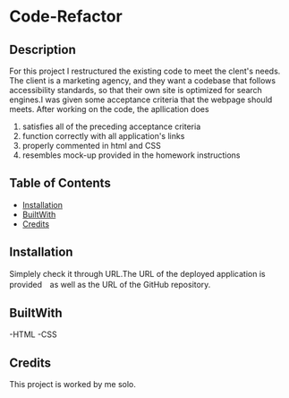 # Code-Refactor

## Description 

For this project I restructured the existing code to meet the clent's needs. The client is a marketing agency, and they want a codebase that follows accessibility standards, so that their own site is optimized for search engines.I was given some acceptance criteria that the webpage should meets. After working on the code, the apllication does
1. satisfies all of the preceding acceptance criteria
2. function correctly with all application's links
3. properly commented in html and CSS
4. resembles mock-up provided in the homework instructions 

## Table of Contents 

* [Installation](#installation)
* [BuiltWith](#builtwith)
* [Credits](#credits)

## Installation

Simplely check it through URL.The URL of the deployed application is provided　as well as the URL of the GitHub repository.

## BuiltWith 

-HTML
-CSS 


## Credits

This project is worked by me solo.


